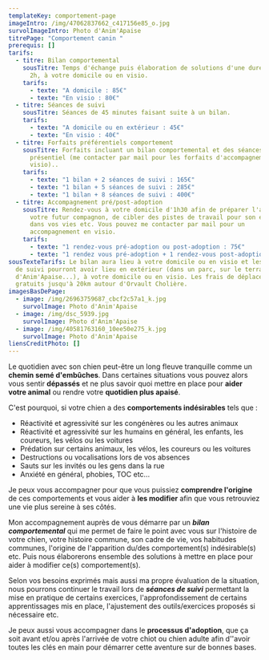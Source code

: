 ```yaml
---
templateKey: comportement-page
imageIntro: /img/47062837662_c417156e85_o.jpg
survolImageIntro: Photo d'Anim'Apaise
titrePage: "Comportement canin "
prerequis: []
tarifs:
  - titre: Bilan comportemental
    sousTitre: Temps d'échange puis élaboration de solutions d'une durée de 1h30 à
      2h, à votre domicile ou en visio.
    tarifs:
      - texte: "A domicile : 85€"
      - texte: "En visio : 80€"
  - titre: Séances de suivi
    sousTitre: Séances de 45 minutes faisant suite à un bilan.
    tarifs:
      - texte: "A domicile ou en extérieur : 45€"
      - texte: "En visio : 40€"
  - titre: Forfaits préférentiels comportement
    sousTitre: Forfaits incluant un bilan comportemental et des séances de suivi en
      présentiel (me contacter par mail pour les forfaits d'accompagnement en
      visio)..
    tarifs:
      - texte: "1 bilan + 2 séances de suivi : 165€"
      - texte: "1 bilan + 5 séances de suivi : 285€"
      - texte: "1 bilan + 8 séances de suivi : 400€"
  - titre: Accompagnement pré/post-adoption
    sousTitre: Rendez-vous à votre domicile d'1h30 afin de préparer l'arrivée de
      votre futur compagnon, de cibler des pistes de travail pour son entrée
      dans vos vies etc. Vous pouvez me contacter par mail pour un
      accompagnement en visio.
    tarifs:
      - texte: "1 rendez-vous pré-adoption ou post-adoption : 75€"
      - texte: "1 rendez vous pré-adoption + 1 rendez-vous post-adoption : 135€"
sousTexteTarifs: Le bilan aura lieu à votre domicile ou en visio et les séances
  de suivi pourront avoir lieu en extérieur (dans un parc, sur le terrain
  d'Anim'Apaise...), à votre domicile ou en visio. Les frais de déplacement sont
  gratuits jusqu'à 20km autour d'Orvault Cholière.
imagesBasDePage:
  - image: /img/26963759687_cbcf2c57a1_k.jpg
    survolImage: Photo d'Anim'Apaise
  - image: /img/dsc_5939.jpg
    survolImage: Photo d'Anim'Apaise
  - image: /img/40581763160_10ee50e275_k.jpg
    survolImage: Photo d'Anim'Apaise
liensCreditPhoto: []
---
```

Le quotidien avec son chien peut-être un long fleuve tranquille comme un **chemin semé d'embûches**.  Dans certaines situations vous pouvez alors vous sentir **dépassés** et ne plus savoir quoi mettre en place pour **aider votre animal** ou rendre votre **quotidien plus apaisé**. 

C'est pourquoi, si votre chien a des **comportements indésirables** tels que :

* Réactivité et agressivité sur les congénères ou les autres animaux
* Réactivité et agressivité sur les humains en général, les enfants, les coureurs, les vélos ou  les voitures
* Prédation sur certains animaux, les vélos, les coureurs ou les voitures
* Destructions ou vocalisations lors de vos absences
* Sauts sur les invités ou les gens dans la rue
* Anxiété en général, phobies, TOC etc...

Je peux vous accompagner pour que vous puissiez **comprendre l'origine** de ces comportements et vous aider à **les modifier** afin que vous retrouviez une vie plus sereine à ses côtés.

Mon accompagnement auprès de vous démarre par un ***bilan comportemental*** qui me permet de faire le point avec vous sur l'histoire de votre chien, votre histoire commune, son cadre de vie, vos habitudes communes, l'origine de l'apparition du/des comportement(s) indésirable(s) etc. Puis nous élaborerons ensemble des solutions à mettre en place pour aider à modifier ce(s) comportement(s).

Selon vos besoins exprimés mais aussi ma propre évaluation de la situation, nous pourrons continuer le travail lors de ***séances de suivi*** permettant la mise en pratique de certains exercices, l'approfondissement de certains apprentissages mis en place, l'ajustement des outils/exercices proposés si nécessaire etc.

Je peux aussi vous accompagner dans le **processus d'adoption**, que ça soit avant et/ou après l'arrivée de votre chiot ou chien adulte afin d''avoir toutes les clés en main pour démarrer cette aventure sur de bonnes bases.